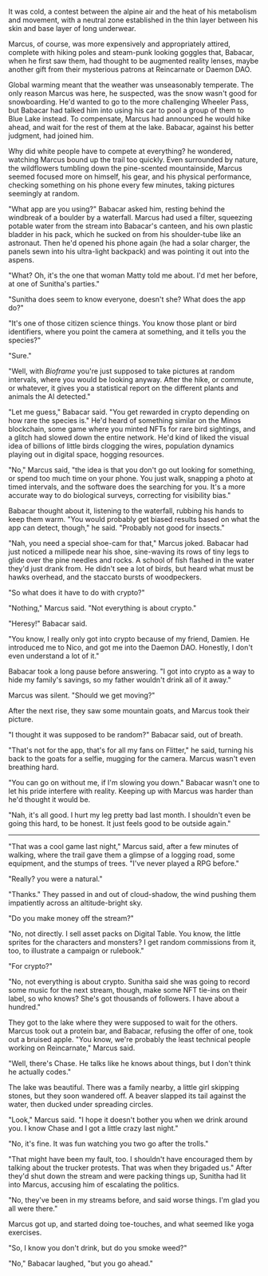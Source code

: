 It was cold, a contest between the alpine air and the heat of his metabolism and movement, with a neutral zone established in the thin layer between his skin and base layer of long underwear.

Marcus, of course, was more expensively and appropriately attired, complete with hiking poles and steam-punk looking goggles that, Babacar, when he first saw them, had thought to be augmented reality lenses, maybe another gift from their mysterious patrons at Reincarnate or Daemon DAO.

Global warming meant that the weather was unseasonably temperate. The only reason Marcus was here, he suspected, was the snow wasn't good for snowboarding. He'd wanted to go to the more challenging Wheeler Pass, but Babacar had talked him into using his car to pool a group of them to Blue Lake instead. To compensate, Marcus had announced he would hike ahead, and wait for the rest of them at the lake. Babacar, against his better judgment, had joined him.

Why did white people have to compete at everything? he wondered, watching Marcus bound up the trail too quickly. Even surrounded by nature, the wildflowers tumbling down the pine-scented mountainside, Marcus seemed focused more on himself, his gear, and his physical performance, checking something on his phone every few minutes, taking pictures seemingly at random.

"What app are you using?" Babacar asked him, resting behind the windbreak of a boulder by a waterfall. Marcus had used a filter, squeezing potable water from the stream into Babacar's canteen, and his own plastic bladder in his pack, which he sucked on from his shoulder-tube like an astronaut. Then he'd opened his phone again (he had a solar charger, the panels sewn into his ultra-light backpack) and was pointing it out into the aspens.

"What? Oh, it's the one that woman Matty told me about. I'd met her before, at one of Sunitha's parties."

"Sunitha does seem to know everyone, doesn't she? What does the app do?"

"It's one of those citizen science things. You know those plant or bird identifiers, where you point the camera at something, and it tells you the species?"

"Sure."

"Well, with *Bioframe* you're just supposed to take pictures at random intervals, where you would be looking anyway. After the hike, or commute, or whatever, it gives you a statistical report on the different plants and animals the AI detected."

"Let me guess," Babacar said. "You get rewarded in crypto depending on how rare the species is." He'd heard of something similar on the Minos blockchain, some game where you minted NFTs for rare bird sightings, and a glitch had slowed down the entire network. He'd kind of liked the visual idea of billions of little birds clogging the wires, population dynamics playing out in digital space, hogging resources.

"No," Marcus said, "the idea is that you don't go out looking for something, or spend too much time on your phone. You just walk, snapping a photo at timed intervals, and the software does the searching for you. It's a more accurate way to do biological surveys, correcting for visibility bias."

Babacar thought about it, listening to the waterfall, rubbing his hands to keep them warm. "You would probably get biased results based on what the app can detect, though," he said. "Probably not good for insects."

"Nah, you need a special shoe-cam for that," Marcus joked. Babacar had just noticed a millipede near his shoe, sine-waving its rows of tiny legs to glide over the pine needles and rocks. A school of fish flashed in the water they'd just drank from. He didn't see a lot of birds, but heard what must be hawks overhead, and the staccato bursts of woodpeckers.

"So what does it have to do with crypto?"

"Nothing," Marcus said. "Not everything is about crypto."

"Heresy!" Babacar said.

"You know, I really only got into crypto because of my friend, Damien. He introduced me to Nico, and got me into the Daemon DAO. Honestly, I don't even understand a lot of it."

Babacar took a long pause before answering. "I got into crypto as a way to hide my family's savings, so my father wouldn't drink all of it away."

Marcus was silent. "Should we get moving?"

After the next rise, they saw some mountain goats, and Marcus took their picture.

"I thought it was supposed to be random?" Babacar said, out of breath.

"That's not for the app, that's for all my fans on Flitter," he said, turning his back to the goats for a selfie, mugging for the camera. Marcus wasn't even breathing hard.

"You can go on without me, if I'm slowing you down." Babacar wasn't one to let his pride interfere with reality. Keeping up with Marcus was harder than he'd thought it would be.

"Nah, it's all good. I hurt my leg pretty bad last month. I shouldn't even be going this hard, to be honest. It just feels good to be outside again."

___

"That was a cool game last night," Marcus said, after a few minutes of walking, where the trail gave them a glimpse of a logging road, some equipment, and the stumps of trees. "I've never played a RPG before."

"Really? you were a natural."

"Thanks." They passed in and out of cloud-shadow, the wind pushing them impatiently across an altitude-bright sky.

"Do you make money off the stream?"

"No, not directly. I sell asset packs on Digital Table. You know, the little sprites for the characters and monsters? I get random commissions from it, too, to illustrate a campaign or rulebook."

"For crypto?"

"No, not everything is about crypto. Sunitha said she was going to record some music for the next stream, though, make some NFT tie-ins on their label, so who knows? She's got thousands of followers. I have about a hundred."

They got to the lake where they were supposed to wait for the others. Marcus took out a protein bar, and Babacar, refusing the offer of one, took out a bruised apple. "You know, we're probably the least technical people working on Reincarnate," Marcus said.

"Well, there's Chase. He talks like he knows about things, but I don't think he actually codes."

The lake was beautiful. There was a family nearby, a little girl skipping stones, but they soon wandered off. A beaver slapped its tail against the water, then ducked under spreading circles.

"Look," Marcus said. "I hope it doesn't bother you when we drink around you. I know Chase and I got a little crazy last night."

"No, it's fine. It was fun watching you two go after the trolls."

"That might have been my fault, too. I shouldn't have encouraged them by talking about the trucker protests. That was when they brigaded us." After they'd shut down the stream and were packing things up, Sunitha had lit into Marcus, accusing him of escalating the politics.

"No, they've been in my streams before, and said worse things. I'm glad you all were there."

Marcus got up, and started doing toe-touches, and what seemed like yoga exercises. 

"So, I know you don't drink, but do you smoke weed?"

"No," Babacar laughed, "but you go ahead."  
